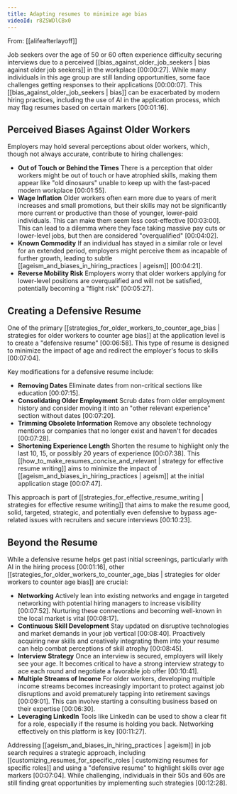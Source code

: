 ```yaml
---
title: Adapting resumes to minimize age bias
videoId: r8ZSWDlCBx0
---
```


From: [[alifeafterlayoff]] <br/> 

Job seekers over the age of 50 or 60 often experience difficulty securing interviews due to a perceived [[bias_against_older_job_seekers | bias against older job seekers]] in the workplace <a class="yt-timestamp" data-t="00:00:27">[00:00:27]</a>. While many individuals in this age group are still landing opportunities, some face challenges getting responses to their applications <a class="yt-timestamp" data-t="00:00:07">[00:00:07]</a>. This [[bias_against_older_job_seekers | bias]] can be exacerbated by modern hiring practices, including the use of AI in the application process, which may flag resumes based on certain markers <a class="yt-timestamp" data-t="00:01:16">[00:01:16]</a>.

## Perceived Biases Against Older Workers

Employers may hold several perceptions about older workers, which, though not always accurate, contribute to hiring challenges:
*   **Out of Touch or Behind the Times** There is a perception that older workers might be out of touch or have atrophied skills, making them appear like "old dinosaurs" unable to keep up with the fast-paced modern workplace <a class="yt-timestamp" data-t="00:01:55">[00:01:55]</a>.
*   **Wage Inflation** Older workers often earn more due to years of merit increases and small promotions, but their skills may not be significantly more current or productive than those of younger, lower-paid individuals. This can make them seem less cost-effective <a class="yt-timestamp" data-t="00:03:00">[00:03:00]</a>. This can lead to a dilemma where they face taking massive pay cuts or lower-level jobs, but then are considered "overqualified" <a class="yt-timestamp" data-t="00:04:02">[00:04:02]</a>.
*   **Known Commodity** If an individual has stayed in a similar role or level for an extended period, employers might perceive them as incapable of further growth, leading to subtle [[ageism_and_biases_in_hiring_practices | ageism]] <a class="yt-timestamp" data-t="00:04:21">[00:04:21]</a>.
*   **Reverse Mobility Risk** Employers worry that older workers applying for lower-level positions are overqualified and will not be satisfied, potentially becoming a "flight risk" <a class="yt-timestamp" data-t="00:05:27">[00:05:27]</a>.

## Creating a Defensive Resume

One of the primary [[strategies_for_older_workers_to_counter_age_bias | strategies for older workers to counter age bias]] at the application level is to create a "defensive resume" <a class="yt-timestamp" data-t="00:06:58">[00:06:58]</a>. This type of resume is designed to minimize the impact of age and redirect the employer's focus to skills <a class="yt-timestamp" data-t="00:07:04">[00:07:04]</a>.

Key modifications for a defensive resume include:
*   **Removing Dates** Eliminate dates from non-critical sections like education <a class="yt-timestamp" data-t="00:07:15">[00:07:15]</a>.
*   **Consolidating Older Employment** Scrub dates from older employment history and consider moving it into an "other relevant experience" section without dates <a class="yt-timestamp" data-t="00:07:20">[00:07:20]</a>.
*   **Trimming Obsolete Information** Remove any obsolete technology mentions or companies that no longer exist and haven't for decades <a class="yt-timestamp" data-t="00:07:28">[00:07:28]</a>.
*   **Shortening Experience Length** Shorten the resume to highlight only the last 10, 15, or possibly 20 years of experience <a class="yt-timestamp" data-t="00:07:38">[00:07:38]</a>. This [[how_to_make_resumes_concise_and_relevant | strategy for effective resume writing]] aims to minimize the impact of [[ageism_and_biases_in_hiring_practices | ageism]] at the initial application stage <a class="yt-timestamp" data-t="00:07:47">[00:07:47]</a>.

This approach is part of [[strategies_for_effective_resume_writing | strategies for effective resume writing]] that aims to make the resume good, solid, targeted, strategic, and potentially even defensive to bypass age-related issues with recruiters and secure interviews <a class="yt-timestamp" data-t="00:10:23">[00:10:23]</a>.

## Beyond the Resume

While a defensive resume helps get past initial screenings, particularly with AI in the hiring process <a class="yt-timestamp" data-t="00:01:16">[00:01:16]</a>, other [[strategies_for_older_workers_to_counter_age_bias | strategies for older workers to counter age bias]] are crucial:
*   **Networking** Actively lean into existing networks and engage in targeted networking with potential hiring managers to increase visibility <a class="yt-timestamp" data-t="00:07:52">[00:07:52]</a>. Nurturing these connections and becoming well-known in the local market is vital <a class="yt-timestamp" data-t="00:08:17">[00:08:17]</a>.
*   **Continuous Skill Development** Stay updated on disruptive technologies and market demands in your job vertical <a class="yt-timestamp" data-t="00:08:40">[00:08:40]</a>. Proactively acquiring new skills and creatively integrating them into your resume can help combat perceptions of skill atrophy <a class="yt-timestamp" data-t="00:08:45">[00:08:45]</a>.
*   **Interview Strategy** Once an interview is secured, employers will likely see your age. It becomes critical to have a strong interview strategy to ace each round and negotiate a favorable job offer <a class="yt-timestamp" data-t="00:10:41">[00:10:41]</a>.
*   **Multiple Streams of Income** For older workers, developing multiple income streams becomes increasingly important to protect against job disruptions and avoid prematurely tapping into retirement savings <a class="yt-timestamp" data-t="00:09:01">[00:09:01]</a>. This can involve starting a consulting business based on their expertise <a class="yt-timestamp" data-t="00:06:30">[00:06:30]</a>.
*   **Leveraging LinkedIn** Tools like LinkedIn can be used to show a clear fit for a role, especially if the resume is holding you back. Networking effectively on this platform is key <a class="yt-timestamp" data-t="00:11:27">[00:11:27]</a>.

Addressing [[ageism_and_biases_in_hiring_practices | ageism]] in job search requires a strategic approach, including [[customizing_resumes_for_specific_roles | customizing resumes for specific roles]] and using a "defensive resume" to highlight skills over age markers <a class="yt-timestamp" data-t="00:07:04">[00:07:04]</a>. While challenging, individuals in their 50s and 60s are still finding great opportunities by implementing such strategies <a class="yt-timestamp" data-t="00:12:28">[00:12:28]</a>.
